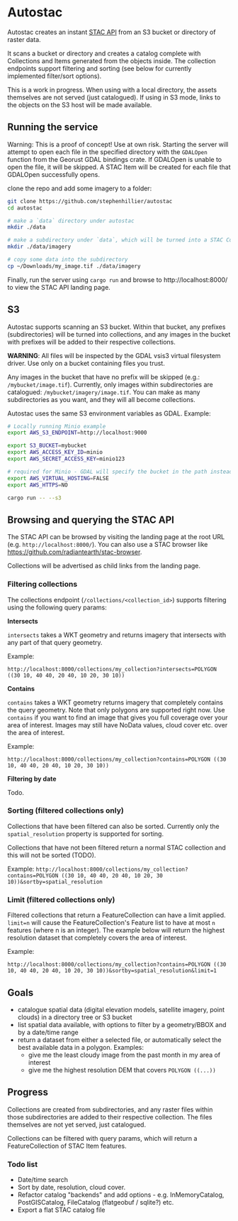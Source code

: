 # Autostac

Autostac creates an instant [STAC API](https://github.com/radiantearth/stac-api-spec/blob/master/overview.md) from an S3 bucket or directory of raster data.

It scans a bucket or directory and creates a catalog complete with Collections and Items generated from the objects inside. The collection endpoints
support filtering and sorting (see below for currently implemented filter/sort options).

This is a work in progress. When using with a local directory, the assets themselves are not served (just catalogued). If using in S3 mode, links to the objects
on the S3 host will be made available.

## Running the service

Warning: This is a proof of concept! Use at own risk. Starting the server will attempt to open each file in the
specified directory with the `GDALOpen` function from the Georust GDAL bindings crate. If GDALOpen is unable to open
the file, it will be skipped. A STAC Item will be created for each file that GDALOpen successfully opens.


clone the repo and add some imagery to a folder:
```sh
git clone https://github.com/stephenhillier/autostac
cd autostac

# make a `data` directory under autostac
mkdir ./data

# make a subdirectory under `data`, which will be turned into a STAC Collection.
mkdir ./data/imagery

# copy some data into the subdirectory
cp ~/Downloads/my_image.tif ./data/imagery
```

Finally, run the server using `cargo run` and browse to http://localhost:8000/ to view the STAC API landing page.

## S3

Autostac supports scanning an S3 bucket.  Within that bucket, any prefixes (subdirectories) will be turned into
collections, and any images in the bucket with prefixes will be added to their respective collections.

**WARNING**:  All files will be inspected by the GDAL vsis3 virtual filesystem driver.  Use only on a bucket
containing files you trust.

Any images in the bucket that have no prefix will be skipped (e.g.:  `/mybucket/image.tif`). Currently,
only images within subdirectories are catalogued:  `/mybucket/imagery/image.tif`.  You can make as many
subdirectories as you want, and they will all become collections.

Autostac uses the same S3 environment variables as GDAL. Example:

```sh
# Locally running Minio example
export AWS_S3_ENDPOINT=http://localhost:9000

export S3_BUCKET=mybucket
export AWS_ACCESS_KEY_ID=minio
export AWS_SECRET_ACCESS_KEY=minio123

# required for Minio - GDAL will specify the bucket in the path instead of the subdomain.
export AWS_VIRTUAL_HOSTING=FALSE 
export AWS_HTTPS=NO

cargo run -- --s3
```

## Browsing and querying the STAC API

The STAC API can be browsed by visiting the landing page at the root URL (e.g. `http://localhost:8000/`).  You can also use a STAC browser like https://github.com/radiantearth/stac-browser.

Collections will be advertised as child links from the landing page.

### Filtering collections

The collections endpoint (`/collections/<collection_id>`) supports filtering using the following query params:

**Intersects**

`intersects` takes a WKT geometry and returns imagery that intersects with any part of that query geometry.

Example:

`http://localhost:8000/collections/my_collection?intersects=POLYGON ((30 10, 40 40, 20 40, 10 20, 30 10))`


**Contains**

`contains` takes a WKT geometry returns imagery that completely contains the query geometry. Note that only polygons are supported right now. Use `contains`
if you want to find an image that gives you full coverage over your area of interest.  Images may still have NoData values, cloud cover etc. over
the area of interest.

Example:

`http://localhost:8000/collections/my_collection?contains=POLYGON ((30 10, 40 40, 20 40, 10 20, 30 10))`


**Filtering by date**

Todo.

### Sorting (filtered collections only)

Collections that have been filtered can also be sorted.  Currently only the `spatial_resolution` property is supported for sorting.

Collections that have not been filtered return a normal STAC collection and this will not be sorted (TODO).

Example:
`http://localhost:8000/collections/my_collection?contains=POLYGON ((30 10, 40 40, 20 40, 10 20, 30 10))&sortby=spatial_resolution`

### Limit (filtered collections only)

Filtered collections that return a FeatureCollection can have a limit applied. `limit=n` will cause the FeatureCollection's Feature list
to have at most `n` features (where n is an integer).  The example below will return the highest resolution dataset that completely covers
the area of interest.

Example:

`http://localhost:8000/collections/my_collection?contains=POLYGON ((30 10, 40 40, 20 40, 10 20, 30 10))&sortby=spatial_resolution&limit=1`

## Goals

* catalogue spatial data (digital elevation models, satellite imagery, point clouds) in a directory tree or S3 bucket
* list spatial data available, with options to filter by a geometry/BBOX and by a date/time range
* return a dataset from either a selected file, or automatically select the best available data in a polygon. Examples:
  * give me the least cloudy image from the past month in my area of interest
  * give me the highest resolution DEM that covers `POLYGON ((...))`

## Progress
Collections are created from subdirectories, and any raster files within those subdirectories are added to their respective
collection.  The files themselves are not yet served, just catalogued.

Collections can be filtered with query params, which will return a FeatureCollection of STAC Item features.

### Todo list
* Date/time search
* Sort by date, resolution, cloud cover.
* Refactor catalog "backends" and add options - e.g. InMemoryCatalog, PostGISCatalog, FileCatalog (flatgeobuf / sqlite?) etc.
* Export a flat STAC catalog file
